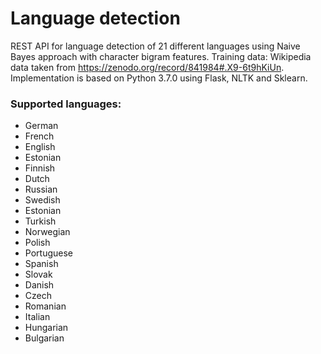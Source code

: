 # Language detection

REST API for language detection of 21 different languages using Naive Bayes approach with character bigram features. Training data: Wikipedia data taken from https://zenodo.org/record/841984#.X9-6t9hKiUn. Implementation is based on Python 3.7.0 using Flask, NLTK and Sklearn. 

### Supported languages:

- German
- French
- English
- Estonian
- Finnish
- Dutch
- Russian
- Swedish
- Estonian
- Turkish
- Norwegian
- Polish
- Portuguese
- Spanish
- Slovak
- Danish
- Czech
- Romanian
- Italian
- Hungarian
- Bulgarian
